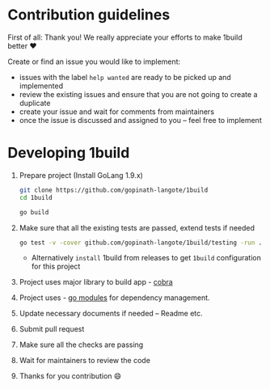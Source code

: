 # Contribution guidelines

First of all: Thank you! We really appreciate your efforts to make 1build better ❤️

Create or find an issue you would like to implement:
-   issues with the label `help wanted` are ready to be picked up and implemented
-   review the existing issues and ensure that you are not going to create a duplicate
-   create your issue and wait for comments from maintainers
-   once the issue is discussed and assigned to you – feel free to implement

# Developing 1build

1.  Prepare project (Install GoLang 1.9.x)

    ```sh
    git clone https://github.com/gopinath-langote/1build
    cd 1build
    
    go build 
    ```

2.  Make sure that all the existing tests are passed, extend tests if needed
    ```sh
    go test -v -cover github.com/gopinath-langote/1build/testing -run . 
    ```
    
    -   Alternatively `install` 1build from releases to get `1build` configuration for this project
    
3.  Project uses major library to build app - [cobra](https://github.com/spf13/cobra)
4.  Project uses - [go modules](https://github.com/golang/go/wiki/Modules) for dependency management.
5.  Update necessary documents if needed – Readme etc. 
6.  Submit pull request
7.  Make sure all the checks are passing
8.  Wait for maintainers to review the code
9.  Thanks for you contribution :smile:

